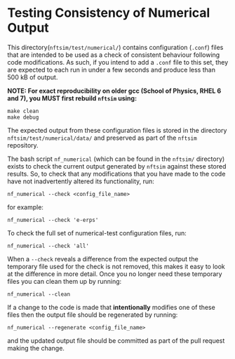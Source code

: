 # Testing Consistency of Numerical Output

This directory(`nftsim/test/numerical/`) contains configuration (`.conf`) files
that are intended to be used as a check of consistent behaviour following code
modifications. As such, if you intend to add a `.conf` file to this set, they
are expected to each run in under a few seconds and produce less than 500 kB of
output.

**NOTE: For exact reproducibility on older gcc (School of Physics, RHEL 6 and 7),
  you MUST first rebuild `nftsim` using:**
 ```
 make clean
 make debug
 ```

The expected output from these configuration files is stored in the directory
`nftsim/test/numerical/data/` and preserved as part of the `nftsim` repository.

The bash script `nf_numerical` (which can be found in the `nftsim/` directory)
exists to check the current output generated by `nftsim` against these stored
results. So, to check that any modifications that you have made to the code
have not inadvertently altered its functionality, run:
```
nf_numerical --check <config_file_name>
```
for example:
```
nf_numerical --check 'e-erps'
```

To check the full set of numerical-test configuration files, run:
```
nf_numerical --check 'all'
```

When a `--check` reveals a difference from the expected output the temporary
file used for the check is not removed, this makes it easy to look at the
difference in more detail. Once you no longer need these temporary files you
can clean them up by running:
```
nf_numerical --clean
```

If a change to the code is made that **intentionally** modifies one of these
files then the output file should be regenerated by running:
```
nf_numerical --regenerate <config_file_name>
```

and the updated output file should be committed as part of the pull request
making the change.
